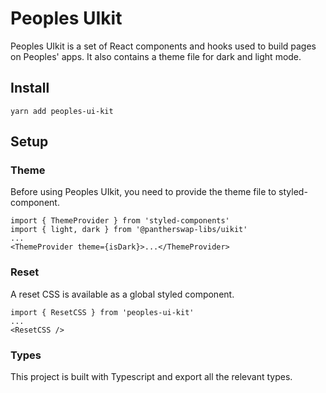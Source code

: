 # Peoples UIkit

Peoples UIkit is a set of React components and hooks used to build pages on Peoples' apps. It also contains a theme file for dark and light mode.

## Install

`yarn add peoples-ui-kit`

## Setup

### Theme

Before using Peoples UIkit, you need to provide the theme file to styled-component.

```
import { ThemeProvider } from 'styled-components'
import { light, dark } from '@pantherswap-libs/uikit'
...
<ThemeProvider theme={isDark}>...</ThemeProvider>
```

### Reset

A reset CSS is available as a global styled component.

```
import { ResetCSS } from 'peoples-ui-kit'
...
<ResetCSS />
```

### Types

This project is built with Typescript and export all the relevant types.
